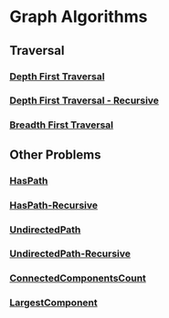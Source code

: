 # Graph Algorithms

## Traversal

### [Depth First Traversal](GraphAlgorithms.playground/Pages/DepthFirstTraversal.xcplaygroundpage/Contents.swift)

### [Depth First Traversal - Recursive](GraphAlgorithms.playground/Pages/DepthFirstTraversal-Recursive.xcplaygroundpage/Contents.swift)

### [Breadth First Traversal](GraphAlgorithms.playground/Pages/BreadthFirstTraversal.xcplaygroundpage/Contents.swift)

## Other Problems

### [HasPath](GraphAlgorithms.playground/Pages/HasPath.xcplaygroundpage/Contents.swift)

### [HasPath-Recursive](GraphAlgorithms.playground/Pages/HasPath-Recursive.xcplaygroundpage/Contents.swift)

### [UndirectedPath](GraphAlgorithms.playground/Pages/UndirectedPath.xcplaygroundpage/Contents.swift)

### [UndirectedPath-Recursive](GraphAlgorithms.playground/Pages/UndirectedPath-Recursive.xcplaygroundpage/Contents.swift)

### [ConnectedComponentsCount](GraphAlgorithms.playground/Pages/ConnectedComponentsCount.xcplaygroundpage/Contents.swift)

### [LargestComponent](GraphAlgorithms.playground/Pages/LargestComponent.xcplaygroundpage/Contents.swift)

